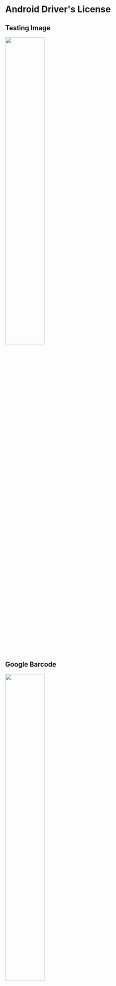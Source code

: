 # Android Driver's License

## Testing Image
<kbd><img src="https://www.dynamsoft.com/codepool/wp-content/uploads/2020/05/driver-license.jpg" width="50%">

## Google Barcode
<kbd><img src="https://www.dynamsoft.com/codepool/wp-content/uploads/2020/05/google-driver-license.png" width="50%">

## Reference
- https://gist.github.com/filipbec/5998034874b119fab0e4#020602
- https://developers.google.com/android/reference/com/google/android/gms/vision/barcode/Barcode.DriverLicense
- https://github.com/googlesamples/android-vision/tree/master/visionSamples/barcode-reader
- https://www.dynamsoft.com/Downloads/WebTWAIN-Sample-Download.aspx?SampleID=76
